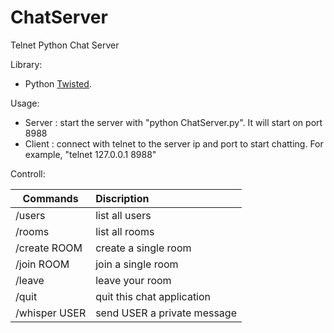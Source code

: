 # ChatServer
Telnet Python Chat Server

Library:
- Python [Twisted][1]. 

Usage:
- Server : start the server with "python ChatServer.py". It will start on port 8988
- Client : connect with telnet to the server ip and port to start chatting. For example, "telnet 127.0.0.1 8988"

Controll:

| Commands      | Discription      |
| ------------- |:-------------|
| /users      | list all users |
| /rooms      | list all rooms      |
| /create ROOM | create a single room      |
| /join ROOM  | join a single room      |
| /leave | leave your room      |
| /quit | quit this chat application      |
| /whisper USER | send USER a private message     |


[1]: http://twistedmatrix.com/trac/
